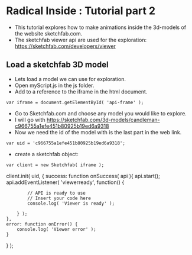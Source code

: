 # Radical Inside : Tutorial part 2

- This tutorial explores how to make animations inside the 3d-models of the website sketchfab.com.
- The sketchfab viewer api are used for the exploration: https://sketchfab.com/developers/viewer

##  Load a sketchfab 3D model
- Lets load a model we can use for exploration.
- Open myScript.js in the js folder.
- Add to a reference to the iframe in the html document.
```
var iframe = document.getElementById( 'api-frame' );
```
- Go to Sketchfab.com and choose any model you would like to explore.
- I will go with https://sketchfab.com/3d-models/candleman-c966755a1efe451b80925b19ed6a9318
- Now we need the id of the model with is the last part in the web link.
```
var uid = 'c966755a1efe451b80925b19ed6a9318';
```
- create a sketchfab object:
```
var client = new Sketchfab( iframe );
```

client.init( uid, {
    success: function onSuccess( api ){
        api.start();
        api.addEventListener( 'viewerready', function() {

            // API is ready to use
            // Insert your code here
            console.log( 'Viewer is ready' );

        } );
    },
    error: function onError() {
        console.log( 'Viewer error' );
    }
} );
